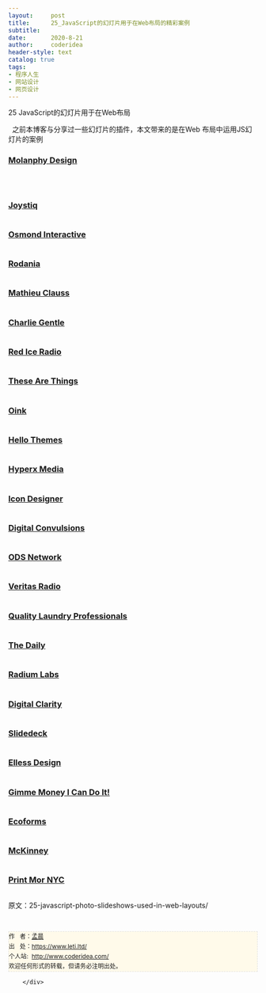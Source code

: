 ```yaml
---
layout:     post
title:      25_JavaScript的幻灯片用于在Web布局的精彩案例
subtitle:   
date:       2020-8-21
author:     coderidea
header-style: text
catalog: true
tags:
- 程序人生
- 网站设计
- 网页设计
--- 
```

<div class="postBody">
			<div id="cnblogs_post_body" class="blogpost-body"><p>25 JavaScript的幻灯片用于在Web布局</p>
<p>  之前本博客与分享过一些幻灯片的插件，本文带来的是在Web 布局中运用JS幻灯片的案例</p>
<div class="post">
<h3><a href="http://www.molanphydesign.com/work/">Molanphy Design</a></h3>
<p><a href="http://www.molanphydesign.com/work/"><img class="imgborder" src="http://designm.ag/wp-content/uploads/2011/11/01-molanphy-design.jpg" alt="" /></a></p>
<p> </p>
<h3><a href="http://www.joystiq.com/">Joystiq</a></h3>
<p><a href="http://www.joystiq.com/"><img class="imgborder" src="http://designm.ag/wp-content/uploads/2011/11/02-joystiq-home-banner.jpg" alt="" /></a></p>
<h3><a href="http://osmondinteractive.com/">Osmond Interactive</a></h3>
<p><a href="http://osmondinteractive.com/"><img class="imgborder" src="http://designm.ag/wp-content/uploads/2011/11/03-osmand-interactive.jpg" alt="" /></a></p>
<h3><a href="http://rodania.com/">Rodania</a></h3>
<p><a href="http://rodania.com/"><img class="imgborder" src="http://designm.ag/wp-content/uploads/2011/11/04-rodania.jpg" alt="" /></a></p>
<h3><a href="http://www.mathieuclauss.com/">Mathieu Clauss</a></h3>
<p><a href="http://www.mathieuclauss.com/"><img class="imgborder" src="http://designm.ag/wp-content/uploads/2011/11/05-mathieu-clauss.jpg" alt="" /></a></p>
<h3><a href="http://www.charliegentle.co.uk/">Charlie Gentle</a></h3>
<p><a href="http://www.charliegentle.co.uk/"><img class="imgborder" src="http://designm.ag/wp-content/uploads/2011/11/06-charlie-gentle.jpg" alt="" /></a></p>
<h3><a href="http://www.redicecreations.com/radio/nonsubscriber.php">Red Ice Radio</a></h3>
<p><a href="http://www.redicecreations.com/radio/nonsubscriber.php"><img class="imgborder" src="http://designm.ag/wp-content/uploads/2011/11/07-red-ice-radio.jpg" alt="" /></a></p>
<h3><a href="http://www.thesearethings.com/">These Are Things</a></h3>
<p><a href="http://www.thesearethings.com/"><img class="imgborder" src="http://designm.ag/wp-content/uploads/2011/11/08-these-are-things.jpg" alt="" /></a></p>
<h3><a href="http://www.oink.com/i/4eb3391eaa7736337b00057d">Oink</a></h3>
<p><a href="http://www.oink.com/i/4eb3391eaa7736337b00057d"><img class="imgborder" src="http://designm.ag/wp-content/uploads/2011/11/09-oink-image-gallery.jpg" alt="" /></a></p>
<h3><a href="http://www.hellothemes.com/">Hello Themes</a></h3>
<p><a href="http://www.hellothemes.com/"><img class="imgborder" src="http://designm.ag/wp-content/uploads/2011/11/10-hello-themes.jpg" alt="" /></a></p>
<h3><a href="http://www.hyperxmedia.com/">Hyperx Media</a></h3>
<p><a href="http://www.hyperxmedia.com/"><img class="imgborder" src="http://designm.ag/wp-content/uploads/2011/11/11-hyperx-design.jpg" alt="" /></a></p>
<h3><a href="http://icondesigner.net/">Icon Designer</a></h3>
<p><a href="http://icondesigner.net/"><img class="imgborder" src="http://designm.ag/wp-content/uploads/2011/11/12-icon-designer.jpg" alt="" /></a></p>
<h3><a href="http://www.dconvulsions.com/">Digital Convulsions</a></h3>
<p><a href="http://www.dconvulsions.com/"><img class="imgborder" src="http://designm.ag/wp-content/uploads/2011/11/13-digital-convulsions.jpg" alt="" /></a></p>
<h3><a href="http://osdnetwork.org/">ODS Network</a></h3>
<p><a href="http://osdnetwork.org/"><img class="imgborder" src="http://designm.ag/wp-content/uploads/2011/11/14-open-source-design-network.jpg" alt="" /></a></p>
<h3><a href="http://www.veritasradio.com/">Veritas Radio</a></h3>
<p><a href="http://www.veritasradio.com/"><img class="imgborder" src="http://designm.ag/wp-content/uploads/2011/11/15-veritas-radio.jpg" alt="" /></a></p>
<h3><a href="http://qlpros.com/">Quality Laundry Professionals</a></h3>
<p><a href="http://qlpros.com/"><img class="imgborder" src="http://designm.ag/wp-content/uploads/2011/11/16-quality-laundry.jpg" alt="" /></a></p>
<h3><a href="http://www.thedaily.com/">The Daily</a></h3>
<p><a href="http://www.thedaily.com/"><img class="imgborder" src="http://designm.ag/wp-content/uploads/2011/11/17-the-daily.jpg" alt="" /></a></p>
<h3><a href="http://www.radiumlabs.com/">Radium Labs</a></h3>
<p><a href="http://www.radiumlabs.com/"><img class="imgborder" src="http://designm.ag/wp-content/uploads/2011/11/18-radium-labs.jpg" alt="" /></a></p>
<h3><a href="http://www.digital-clarity.com/">Digital Clarity</a></h3>
<p><a href="http://www.digital-clarity.com/"><img class="imgborder" src="http://designm.ag/wp-content/uploads/2011/11/19-digital-clarity.jpg" alt="" /></a></p>
<h3><a href="http://www.slidedeck.com/home-b/">Slidedeck</a></h3>
<p><a href="http://www.slidedeck.com/home-b/"><img class="imgborder" src="http://designm.ag/wp-content/uploads/2011/11/20-slidedeck.jpg" alt="" /></a></p>
<h3><a href="http://elless.co.uk/">Elless Design</a></h3>
<p><a href="http://elless.co.uk/"><img class="imgborder" src="http://designm.ag/wp-content/uploads/2011/11/21-elless-design.jpg" alt="" /></a></p>
<h3><a href="http://www.gimmemoneyicandoit.com/">Gimme Money I Can Do It!</a></h3>
<p><a href="http://www.gimmemoneyicandoit.com/"><img class="imgborder" src="http://designm.ag/wp-content/uploads/2011/11/22-gimme-money.jpg" alt="" /></a></p>
<h3><a href="http://ecoforms.com/">Ecoforms</a></h3>
<p><a href="http://ecoforms.com/"><img class="imgborder" src="http://designm.ag/wp-content/uploads/2011/11/23-ecoforms.jpg" alt="" /></a></p>
<h3><a href="http://mckinney.com/">McKinney</a></h3>
<p><a href="http://mckinney.com/"><img class="imgborder" src="http://designm.ag/wp-content/uploads/2011/11/24-mckinney.jpg" alt="" /></a></p>
<h3><a href="http://www.printmornyc.com/">Print Mor NYC</a></h3>
<p><a href="http://www.printmornyc.com/"><img class="imgborder" src="http://designm.ag/wp-content/uploads/2011/11/25-print-mor.jpg" alt="" /></a></p>
</div>
<p>原文：25-javascript-photo-slideshows-used-in-web-layouts/</p>


<div id="ckepop"> </div>
<div>
<p id="PSignature" style="line-height:20px;background:#FFFAEA no-repeat 2% 50%;font-size:12px;border:#e0e0e0 1px dashed;">作   者：<a href="https://www.leti.ltd/">孟晨</a> <br /> 出   处：<a href="https://www.leti.ltd/">https://www.leti.ltd/</a> <br />个人站:  <a href="http://www.coderidea.com/">http://www.coderidea.com/</a><br />欢迎任何形式的转载，但请务必注明出处。</p>
</div></div><div id="MySignature"></div>
<div class="clear"></div>
<div id="blog_post_info_block">
<div id="BlogPostCategory"></div>
<div id="EntryTag"></div>
<div id="blog_post_info">
</div>
<div class="clear"></div>
<div id="post_next_prev"></div>
</div>


		</div>